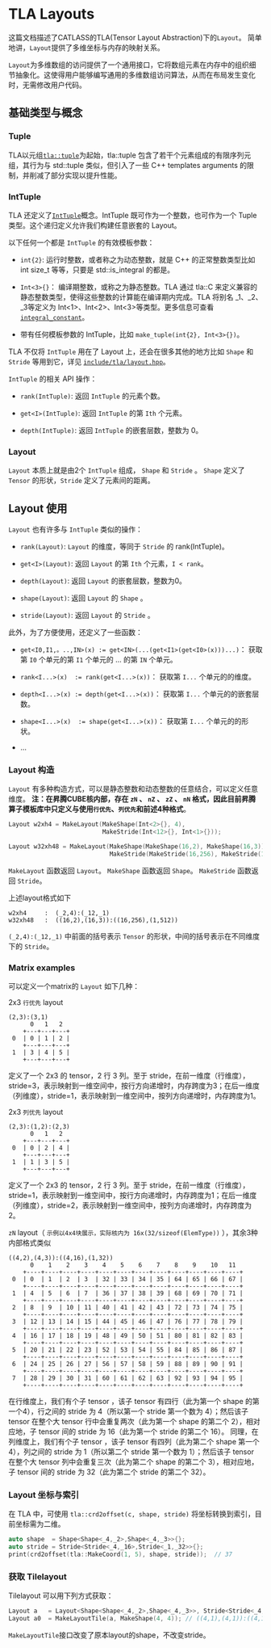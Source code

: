 # TLA Layouts

这篇文档描述了CATLASS的TLA(Tensor Layout Abstraction)下的`Layout`。
简单地讲，`Layout`提供了多维坐标与内存的映射关系。

`Layout`为多维数组的访问提供了一个通用接口，它将数组元素在内存中的组织细节抽象化。这使得用户能够编写通用的多维数组访问算法，从而在布局发生变化时，无需修改用户代码。

## 基础类型与概念

### Tuple

TLA以元组[`tla::tuple`](../../include/tla/tuple.hpp)为起始，tla::tuple 包含了若干个元素组成的有限序列元组，其行为与 std::tuple 类似，但引入了一些 C++ templates arguments 的限制，并削减了部分实现以提升性能。

### IntTuple

TLA 还定义了[`IntTuple`](../../include/tla/int_tuple.hpp)概念。IntTuple 既可作为一个整数，也可作为一个 Tuple 类型。这个递归定义允许我们构建任意嵌套的 Layout。

以下任何一个都是 `IntTuple` 的有效模板参数：
* `int{2}`: 运行时整数，或者称之为动态整数，就是 C++ 的正常整数类型比如 int size_t 等等，只要是 std::is_integral<T> 的都是。

* `Int<3>{}`： 编译期整数，或称之为静态整数。TLA 通过 tla::C<Value> 来定义兼容的静态整数类型，使得这些整数的计算能在编译期内完成。TLA 将别名 _1、_2、_3等定义为 Int<1>、Int<2>、Int<3>等类型。更多信息可查看[`integral_constant`](../../include/tla/numeric/integral_constant.hpp)。

* 带有任何模板参数的 IntTuple，比如 `make_tuple(int{2}, Int<3>{})`。

TLA 不仅将 `IntTuple` 用在了 Layout 上，还会在很多其他的地方比如 `Shape` 和 `Stride` 等用到它，详见
[`include/tla/layout.hpp`](../../include/tla/layout.hpp)。

`IntTuple` 的相关 API 操作：

* `rank(IntTuple)`: 返回 `IntTuple` 的元素个数。

* `get<I>(IntTuple)`: 返回 `IntTuple` 的第 `Ith` 个元素。

* `depth(IntTuple)`: 返回 `IntTuple` 的嵌套层数，整数为 0。

### Layout

`Layout` 本质上就是由2个 `IntTuple` 组成， `Shape` 和 `Stride` 。 `Shape` 定义了 `Tensor` 的形状，`Stride` 定义了元素间的距离。

## Layout 使用

`Layout` 也有许多与 `IntTuple` 类似的操作：

* `rank(Layout)`: `Layout` 的维度，等同于 `Stride` 的 rank(IntTuple)。

* `get<I>(Layout)`: 返回 `Layout` 的第 `Ith` 个元素，`I < rank`。

* `depth(Layout)`: 返回 `Layout` 的嵌套层数，整数为0。

* `shape(Layout)`: 返回 `Layout` 的 `Shape` 。

* `stride(Layout)`: 返回 `Layout` 的 `Stride` 。

此外，为了方便使用，还定义了一些函数：

* `get<I0,I1,。..,IN>(x) := get<IN>(...(get<I1>(get<I0>(x)))...)`： 获取第 `I0` 个单元的第 `I1` 个单元的 ... 的第 `IN` 个单元。

* `rank<I...>(x)  := rank(get<I...>(x))`： 获取第 `I...` 个单元的的维度。

* `depth<I...>(x) := depth(get<I...>(x))`： 获取第 `I...` 个单元的的嵌套层数。

* `shape<I...>(x)  := shape(get<I...>(x))`： 获取第 `I...` 个单元的的形状。

* ...

### Layout 构造

`Layout` 有多种构造方式，可以是静态整数和动态整数的任意结合，可以定义任意维度。
**注：在昇腾CUBE核内部，存在 `zN` 、 `nZ` 、 `zZ` 、 `nN` 格式，因此目前昇腾算子模板库中只定义与使用`行优先`、`列优先`和前述4种格式**。

```c++
Layout w2xh4 = MakeLayout(MakeShape(Int<2>{}, 4),
                          MakeStride(Int<12>{}, Int<1>{}));

Layout w32xh48 = MakeLayout(MakeShape(MakeShape(16,2), MakeShape(16,3)),
                            MakeStride(MakeStride(16,256), MakeStride(1,512)));
```

 `MakeLayout` 函数返回 `Layout`。  `MakeShape` 函数返回 `Shape`。  `MakeStride` 函数返回 `Stride`。

上述layout格式如下

```
w2xh4     :  (_2,4):(_12,_1)
w32xh48   :  ((16,2),(16,3)):((16,256),(1,512))
```
`(_2,4):(_12,_1)` 中前面的括号表示 `Tensor` 的形状，中间的括号表示在不同维度下的 `Stride`。

### Matrix examples

可以定义一个matrix的 `Layout` 如下几种：

2x3 `行优先` layout

```
(2,3):(3,1)
      0   1   2
    +---+---+---+
 0  | 0 | 1 | 2 |
    +---+---+---+
 1  | 3 | 4 | 5 |
    +---+---+---+
```

定义了一个 2x3 的 tensor，2 行 3 列。至于 stride，在前一维度（行维度），stride=3，表示映射到一维空间中，按行方向递增时，内存跨度为3；在后一维度（列维度），stride=1，表示映射到一维空间中，按列方向递增时，内存跨度为1。

2x3 `列优先` layout

```
(2,3):(1,2):(2,3)
      0   1   2
    +---+---+---+
 0  | 0 | 2 | 4 |
    +---+---+---+
 1  | 1 | 3 | 5 |
    +---+---+---+
```

定义了一个 2x3 的 tensor，2 行 3 列。至于 stride，在前一维度（行维度），stride=1，表示映射到一维空间中，按行方向递增时，内存跨度为1；在后一维度（列维度），stride=2，表示映射到一维空间中，按列方向递增时，内存跨度为2。

`zN` layout（ `示例以4x4块展示，实际核内为 16x(32/sizeof(ElemType))` ），其余3种内部格式类似

```
((4,2),(4,3)):((4,16),(1,32))
      0    1    2    3    4    5    6    7    8    9    10   11
    +----+----+----+----+----+----+----+----+----+----+----+----+
 0  | 0  | 1  | 2  | 3  | 32 | 33 | 34 | 35 | 64 | 65 | 66 | 67 |
    +----+----+----+----+----+----+----+----+----+----+----+----+
 1  | 4  | 5  | 6  | 7  | 36 | 37 | 38 | 39 | 68 | 69 | 70 | 71 |
    +----+----+----+----+----+----+----+----+----+----+----+----+
 2  | 8  | 9  | 10 | 11 | 40 | 41 | 42 | 43 | 72 | 73 | 74 | 75 |
    +----+----+----+----+----+----+----+----+----+----+----+----+
 3  | 12 | 13 | 14 | 15 | 44 | 45 | 46 | 47 | 76 | 77 | 78 | 79 |
    +----+----+----+----+----+----+----+----+----+----+----+----+
 4  | 16 | 17 | 18 | 19 | 48 | 49 | 50 | 51 | 80 | 81 | 82 | 83 |
    +----+----+----+----+----+----+----+----+----+----+----+----+
 5  | 20 | 21 | 22 | 23 | 52 | 53 | 54 | 55 | 84 | 85 | 86 | 87 |
    +----+----+----+----+----+----+----+----+----+----+----+----+
 6  | 24 | 25 | 26 | 27 | 56 | 57 | 58 | 59 | 88 | 89 | 90 | 91 |
    +----+----+----+----+----+----+----+----+----+----+----+----+
 7  | 28 | 29 | 30 | 31 | 60 | 61 | 62 | 63 | 92 | 93 | 94 | 95 |
    +----+----+----+----+----+----+----+----+----+----+----+----+
```

在行维度上，我们有个子 tensor ，该子 tensor 有四行（此为第一个 shape 的第一个4），行之间的 stride 为 4（所以第一个 stride 第一个数为 4）；然后该子 tensor 在整个大 tensor 行中会重复两次（此为第一个 shape 的第二个 2），相对应地，子 tensor 间的 stride 为 16（此为第一个 stride 的第二个 16）。
同理，在列维度上，我们有个子 tensor ，该子 tensor 有四列（此为第二个 shape 第一个4），列之间的 stride 为 1（所以第二个 stride 第一个数为 1）；然后该子 tensor 在整个大 tensor 列中会重复三次（此为第二个 shape 的第二个 3），相对应地，子 tensor 间的 stride 为 32（此为第二个 stride 的第二个 32）。

### Layout 坐标与索引

在 TLA 中，可使用 `tla::crd2offset(c, shape, stride)`  将坐标转换到索引，目前坐标需为二维。

```cpp
auto shape  = Shape<Shape<_4,_2>,Shape<_4,_3>>{};
auto stride = Stride<Stride<_4,_16>,Stride<_1,_32>>{};
print(crd2offset(tla::MakeCoord(1, 5), shape, stride));  // 37
```

### 获取 Tilelayout

Tilelayout 可以用下列方式获取：
```cpp
Layout a   = Layout<Shape<Shape<_4,_2>,Shape<_4,_3>>, Stride<Stride<_4,_16>,Stride<_1,_32>>>{}; // ((4,2),(4,3)):((4,16),(1,32))
Layout a0  = MakeLayoutTile(a, MakeShape(4, 4)); // ((4,1),(4,1)):((4,16),(1,32))
```
`MakeLayoutTile`接口改变了原本layout的shape，不改变stride。